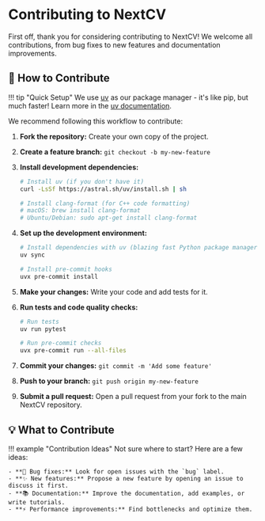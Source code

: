 # Contributing to NextCV

First off, thank you for considering contributing to NextCV! We welcome all contributions, from bug fixes to new features and documentation improvements.

## 🚀 How to Contribute

!!! tip "Quick Setup"
We use [uv](https://github.com/astral-sh/uv) as our package manager - it's like pip, but much faster! Learn more in the [uv documentation](https://github.com/astral-sh/uv#readme).

We recommend following this workflow to contribute:

1.  **Fork the repository:** Create your own copy of the project.
2.  **Create a feature branch:** `git checkout -b my-new-feature`
3.  **Install development dependencies:**

    ```bash
    # Install uv (if you don't have it)
    curl -LsSf https://astral.sh/uv/install.sh | sh

    # Install clang-format (for C++ code formatting)
    # macOS: brew install clang-format
    # Ubuntu/Debian: sudo apt-get install clang-format
    ```

4.  **Set up the development environment:**

    ```bash
    # Install dependencies with uv (blazing fast Python package manager)
    uv sync

    # Install pre-commit hooks
    uvx pre-commit install
    ```

5.  **Make your changes:** Write your code and add tests for it.
6.  **Run tests and code quality checks:**

    ```bash
    # Run tests
    uv run pytest

    # Run pre-commit checks
    uvx pre-commit run --all-files
    ```

7.  **Commit your changes:** `git commit -m 'Add some feature'`
8.  **Push to your branch:** `git push origin my-new-feature`
9.  **Submit a pull request:** Open a pull request from your fork to the main NextCV repository.

## 💡 What to Contribute

!!! example "Contribution Ideas"
Not sure where to start? Here are a few ideas:

    - **🐛 Bug fixes:** Look for open issues with the `bug` label.
    - **✨ New features:** Propose a new feature by opening an issue to discuss it first.
    - **📚 Documentation:** Improve the documentation, add examples, or write tutorials.
    - **⚡️ Performance improvements:** Find bottlenecks and optimize them.
